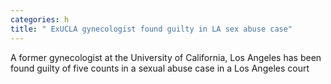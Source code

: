 ```yaml
---
categories: h
title: " ExUCLA gynecologist found guilty in LA sex abuse case"
---
```

A former gynecologist at the University of California, Los Angeles has been found guilty of five counts in a sexual abuse case in a Los Angeles court